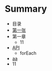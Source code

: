 # Summary

* 目录
* [第一张](di_yi_zhang.md)
* 第一章
   * 11
* [API](api.md)
   * forEach
* [aa](aa.md)
* 11

